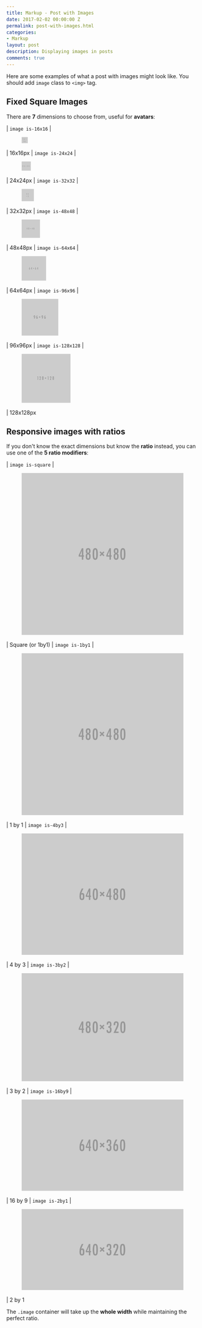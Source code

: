 ```yaml
---
title: Markup - Post with Images
date: 2017-02-02 00:00:00 Z
permalink: post-with-images.html
categories:
- Markup
layout: post
description: Displaying images in posts
comments: true
---
```


Here are some examples of what a post with images might look like. You should add `image` class to `<img>` tag.

## Fixed Square Images

There are **7** dimensions to choose from, useful for **avatars**:

| `image is-16x16` | <figure class="image is-16x16"><img src="/assets/images/placeholders/16x16.png" alt="16x16" /></figure> | 16x16px
| `image is-24x24` | <figure class="image is-24x24"><img src="/assets/images/placeholders/24x24.png" alt="24x24" /></figure> | 24x24px
| `image is-32x32` | <figure class="image is-32x32"><img src="/assets/images/placeholders/32x32.png" alt="32x32" /></figure> | 32x32px
| `image is-48x48` | <figure class="image is-48x48"><img src="/assets/images/placeholders/48x48.png" alt="48x48" /></figure> | 48x48px
| `image is-64x64` | <figure class="image is-64x64"><img src="/assets/images/placeholders/64x64.png" alt="64x64" /></figure> | 64x64px
| `image is-96x96` | <figure class="image is-96x96"><img src="/assets/images/placeholders/96x96.png" alt="96x96" /></figure> | 96x96px
| `image is-128x128` | <figure class="image is-128x128"><img src="/assets/images/placeholders/128x128.png" alt="128x128" /></figure> | 128x128px

## Responsive images with ratios

If you don't know the exact dimensions but know the **ratio** instead, you can use one of the **5 ratio modifiers**:

| `image is-square` | <figure class="image is-square"><img src="/assets/images/placeholders/480x480.png" alt="Square" /></figure> | Square (or 1by1)
| `image is-1by1` | <figure class="image is-1by1"><img src="/assets/images/placeholders/480x480.png" alt="1By1" /></figure> | 1 by 1
| `image is-4by3` | <figure class="image is-4by3"><img src="/assets/images/placeholders/640x480.png" alt="4By3" /></figure> | 4 by 3
| `image is-3by2` | <figure class="image is-3by2"><img src="/assets/images/placeholders/480x320.png" alt="3By2" /></figure> | 3 by 2
| `image is-16by9` | <figure class="image is-16by9"><img src="/assets/images/placeholders/640x360.png" alt="16By9" /></figure> | 16 by 9
| `image is-2by1` | <figure class="image is-2by1"><img src="/assets/images/placeholders/640x320.png" alt="2By1" /></figure> | 2 by 1

The `.image` container will take up the **whole width** while maintaining the perfect ratio.